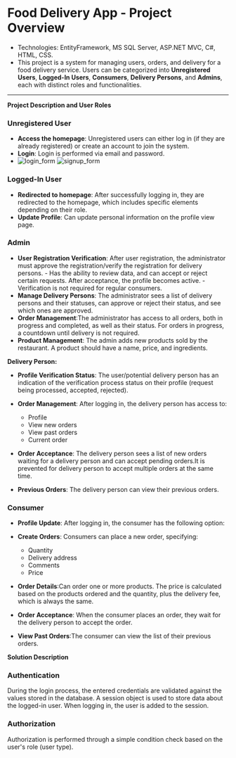 # Food Delivery App - Project Overview

- Technologies: EntityFramework, MS SQL Server, ASP.NET MVC, C#, HTML, CSS.
- This project is a system for managing users, orders, and delivery for a food delivery service. Users can be categorized into **Unregistered Users**, **Logged-In Users**, **Consumers**, **Delivery Persons**, and **Admins**, each with distinct roles and functionalities.

---

**Project Description and User Roles**

### **Unregistered User**

- **Access the homepage**: Unregistered users can either log in (if they are already registered) or create an account to join the system.
- **Login**: Login is performed via email and password.
- ![login_form](https://github.com/user-attachments/assets/25a4dddb-ce82-4f96-81fe-ab34f710bcea) ![signup_form](https://github.com/user-attachments/assets/9c970303-38fb-4944-bcb9-f508ffb30887)

### **Logged-In User**

- **Redirected to homepage**: After successfully logging in, they are redirected to the homepage, which includes specific elements depending on their role.
- **Update Profile**: Can update personal information on the profile view page.

### **Admin**

- **User Registration Verification**: After user registration, the administrator must approve the registration/verify the registration for delivery persons. - Has the ability to review data, and can accept or reject certain requests. After acceptance, the profile becomes active. - Verification is not required for regular consumers.
- **Manage Delivery Persons**: The administrator sees a list of delivery persons and their statuses, can approve or reject their status, and see which ones are approved.
- **Order Management**:The administrator has access to all orders, both in progress and completed, as well as their status. For orders in progress, a countdown until delivery is not required.
- **Product Management**: The admin adds new products sold by the restaurant. A product should have a name, price, and ingredients.

**Delivery Person:**

- **Profile Verification Status**: The user/potential delivery person has an indication of the verification process status on their profile (request being processed, accepted, rejected).
- **Order Management**: After logging in, the delivery person has access to:

  - Profile
  - View new orders
  - View past orders
  - Current order

- **Order Acceptance**: The delivery person sees a list of new orders waiting for a delivery person and can accept pending orders.It is prevented for delivery person to accept multiple orders at the same time.
- **Previous Orders**: The delivery person can view their previous orders.

### **Consumer**

- **Profile Update**: After logging in, the consumer has the following option:
- **Create Orders**: Consumers can place a new order, specifying:

  - Quantity
  - Delivery address
  - Comments
  - Price

- **Order Details**:Can order one or more products. The price is calculated based on the products ordered and the quantity, plus the delivery fee, which is always the same.
- **Order Acceptance**: When the consumer places an order, they wait for the delivery person to accept the order.
- **View Past Orders**:The consumer can view the list of their previous orders.

**Solution Description**

### **Authentication**

During the login process, the entered credentials are validated against the values stored in the database. A session object is used to store data about the logged-in user. When logging in, the user is added to the session.

### **Authorization**

Authorization is performed through a simple condition check based on the user's role (user type).
